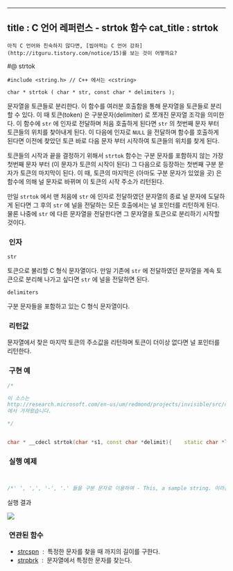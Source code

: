 ----------------
title : C 언어 레퍼런스 - strtok 함수
cat_title :  strtok
--------------



```warning
아직 C 언어와 친숙하지 않다면, [씹어먹는 C 언어 강좌](http://itguru.tistory.com/notice/15)를 보는 것이 어떻까요?

```

#@ strtok



```info
#include <string.h> // C++ 에서는 <cstring>

char * strtok ( char * str, const char * delimiters );
```


문자열을 토큰들로 분리한다.
이 함수를 여러분 호출함을 통해 문자열을 토큰들로 분리할 수 있다. 이 때 토큰(token) 은 구분문자(delimiter) 로 쪼개진 문자열 조각을 의미한다. 이 함수에 `str` 에 인자로 전달하며 처음 호출하게 된다면 `str` 의 첫번째 문자 부터 토큰들의 위치를 찾아내게 된다. 이 다음에 인자로 `NULL` 을 전달하며 함수를 호출하게 된다면 이전에 찾았던 토큰 바로 다음 문자 부터 시작하여 토큰들의 위치를 찾게 된다.

토큰들의 시작과 끝을 결정하기 위해서 `strtok` 함수는 구분 문자를 포함하지 않는 가장 첫번째 문자 부터 (이 문자가 토큰의 시작이 된다) 그 다음으로 등장하는 첫번째 구분 문자가 토큰의 마지막이 된다. 이 때, 토큰의 마지막은 (아마도 구분 문자가 있었을 곳) 은 함수에 의해 널 문자로 바뀌며 이 토큰의 시작 주소가 리턴된다.

만일 `strtok` 에서 맨 처음에 `str` 에 인자로 전달하였던 문자열의 종료 널 문자에 도달하게 된다면 그 후의 `str` 에 널을 전달하는 모든 호출에서는 널 포인터를 리턴하게 된다. 물론 나중에 `str` 에 다른 문자열을 전달한다면 그 문자열을 토큰으로 분리하기 시작할 것이다.



###  인자




`str`

토큰으로 불리할 C 형식 문자열이다. 만일 기존에 `str` 에 전달하였던 문자열을 계속 토큰으로 분리해 나가고 싶다면 `str` 에 널을 전달하면 된다.

`delimiters`

구분 문자들을 포함하고 있는 C 형식 문자열이다.



###  리턴값




문자열에서 찾은 마지막 토큰의 주소값을 리턴하며 토큰이 더이상 없다면 널 포인터를 리턴한다.



###  구현 예


```cpp
/*

이 소스는
http://research.microsoft.com/en-us/um/redmond/projects/invisible/src/crt/strtok.c.htm
에서 가져왔습니다.

*/


char * __cdecl strtok(char *s1, const char *delimit){    static char *lastToken = NULL; /* UNSAFE SHARED STATE! */    char *tmp;    /* Skip leading delimiters if new string. */    if ( s1 == NULL ) {        s1 = lastToken;        if (s1 == NULL)         /* End of story? */            return NULL;    } else {        s1 += strspn(s1, delimit);    }    /* Find end of segment */    tmp = strpbrk(s1, delimit);    if (tmp) {        /* Found another delimiter, split string and save state. */        *tmp = '\0';        lastToken = tmp + 1;    } else {        /* Last segment, remember that. */        lastToken = NULL;    }    return s1;}
```




###  실행 예제


```cpp


/*' ', ',', '-', '.' 들을 구분 문자로 이용하여 - This, a sample string. 이라는 문자열을 토큰들로 분리한다.이 예제는http://www.cplusplus.com/reference/clibrary/cstring/strtok/에서 가져왔습니다 */#include <stdio.h>#include <string.h>int main (){    char str[] ="- This, a sample string.";    char * pch;    printf ("Splitting string \"%s\" into tokens:\n",str);    pch = strtok (str," ,.-");    while (pch != NULL)    {        printf ("%s\n",pch);        pch = strtok (NULL, " ,.-");    }    return 0;}
```


실행 결과


![](http://img1.daumcdn.net/thumb/R1920x0/?fname=http%3A%2F%2Fcfile30.uf.tistory.com%2Fimage%2F1415910C4CF0E82149948F)




###  연관된 함수
* [strcspn](http://itguru.tistory.com/94)  :  특정한 문자를 찾을 때 까지의 길이를 구한다.
* [strpbrk](http://itguru.tistory.com/95)  :  문자열에서 특정한 문자를 찾는다.
